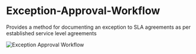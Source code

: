 # Exception-Approval-Workflow
Provides a method for documenting an exception to SLA agreements as per established service level agreements

![Exception Approval Workflow](https://user-images.githubusercontent.com/31465166/107839611-2170df00-6e01-11eb-8d6c-e15c0ff7b47d.png)
